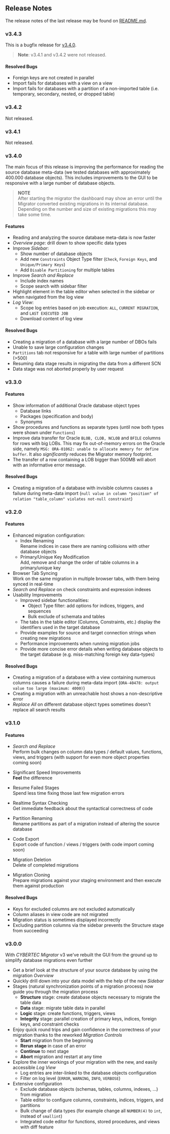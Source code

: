 ## Release Notes

The release notes of the last release may be found on [README.md](README.md#whats-new).

### v3.4.3

This is a bugfix release for [v3.4.0](RELEASE_NOTES.md).

> **Note**: v3.4.1 and v3.4.2 were not released.

#### Resolved Bugs

- Foreign keys are not created in parallel
- Import fails for databases with a view on a view
- Import fails for databases with a partition of a non-imported table (i.e. temporary, secondary, nested, or dropped table)

### v3.4.2

Not released.

### v3.4.1

Not released.

### v3.4.0

The main focus of this release is improving the performance for reading the source database meta-data (we tested databases with approximately 400.000 database objects).
This includes improvements to the GUI to be responsive with a large number of database objects.

> **NOTE**  
> After starting the migrator the dashboard may show an error until the Migrator converted existing migrations in its internal database.
> Depending on the number and size of existing migrations this may take some time.

#### Features

- Reading and analyzing the source database meta-data is now faster
- *Overview page*: drill down to show specific data types
- Improve *Sidebar*:
    - Show number of database objects
    - Add new `Constraints` Object Type filter (`Check`, `Foreign Keys`, and `Unique/Primary Keys`)
    - Add `Disable Partitioning` for multiple tables
- Improve *Search and Replace*
    - Include index names
    - Scope search with sidebar filter
- Highlight element in the table editor when selected in the sidebar or when navigated from the log view
- *Log View*:
    - Scope log entries based on job execution: `ALL`, `CURRENT MIGRATION`, and `LAST EXECUTED JOB`
    - Download content of log view

#### Resolved Bugs

- Creating a migration of a database with a large number of DBOs fails
- Unable to save large configuration changes
- `Partitions` tab not responsive for a table with large number of partitions (>500)
- Resuming data stage results in migrating the data from a different SCN
- Data stage was not aborted properly by user request


### v3.3.0

#### Features

  - Show information of additional Oracle database object types
    - Database links
    - Packages (specification and body)
    - Synonyms
  - Show procedures and functions as separate types (until now both types were shown under `Functions`)
  - Improve data transfer for Oracle `BLOB, CLOB, NCLOB` and `BFILE` columns for rows with big LOBs.
    This may fix out-of-memory errors on the Oracle side, namely `MSG: ORA-01062: unable to allocate memory for define buffer`.
    It also _significantly_ reduces the Migrator memory footprint.
  - The transfer of a row containing a LOB bigger than 500MB will abort with an informative error message.

#### Resolved Bugs

  - Creating a migration of a database with invisible columns causes a failure during meta-data import
    (`null value in column "position" of relation "table_column" violates not-null constraint`)


### v3.2.0

#### Features

- Enhanced migration configuration:
  - Index Renaming  
    Rename indices in case there are naming collisions with other database objects
  - Primary/Unique Key Modification  
    Add, remove and change the order of table columns in a primary/unique key
- Browser Tab Syncing  
  Work on the same migration in multiple browser tabs, with them being synced in real-time
- *Search and Replace* on check constraints and expression indexes
- Usability Improvements
  - Improved sidebar functionalities:
      - Object Type filter: add options for indices, triggers, and sequences
      - Bulk exclude of schemata and tables
  - The tabs in the table editor (Columns, Constraints, etc.) display the identifiers used in the target database
  - Provide examples for source and target connection strings when creating new migrations
  - Performance improvements when running migration jobs
  - Provide more concise error details when writing database objects to the target database (e.g. miss-matching foreign key data-types)

#### Resolved Bugs

  - Creating a migration of a database with a view containing numerous columns causes a failure during meta-data import (`ORA-40478: output value too large (maximum: 4000)`)
  - Creating a migration with an unreachable host shows a non-descriptive error
  - *Replace All* on different database object types sometimes doesn't replace all search results


### v3.1.0

#### Features

- *Search and Replace*  
  Perform bulk changes on column data types / default values, functions, views, and triggers (with support for even more object properties coming soon)

- Significant Speed Improvements  
  **Feel** the difference

- Resume Failed Stages  
  Spend less time fixing those last few migration errors

- Realtime Syntax Checking  
  Get immediate feedback about the syntactical correctness of code

- Partition Renaming  
  Rename partitions as part of a migration instead of altering the source database

- Code Export  
  Export code of function / views / triggers (with code import coming soon)

- Migration Deletion  
  Delete of completed migrations

- Migration Cloning  
  Prepare migrations against your staging environment and then execute them against production

#### Resolved Bugs

- Keys for excluded columns are not excluded automatically
- Column aliases in view code are not migrated
- Migration status is sometimes displayed incorrectly
- Excluding partition columns via the sidebar prevents the Structure stage from succeeding


### v3.0.0

With _CYBERTEC Migrator_ v3 we've rebuilt the GUI from the ground up to simplify database migrations even further

  - Get a brief look at the structure of your source database by using the migration _Overview_
  - Quickly drill down into your data model with the help of the new _Sidebar_
  - Stages (natural synchronization points of a migration process) now guide you through the migration process
      - **Structure** stage: create database objects necessary to migrate the table data
      - **Data** stage: migrate table data in parallel
      - **Logic** stage: create functions, triggers, views
      - **Integrity** stage: parallel creation of primary keys, indices, foreign keys, and constraint checks
  - Enjoy quick round trips and gain confidence in the correctness of your migration thanks to the reworked _Migration Controls_
      - **Start** migration from the beginning
      - **Rerun stage** in case of an error
      - **Continue** to next stage
      - **Abort** migration and restart at any time
  - Explore the inner workings of your migration with the new, and easily accessible _Log View_
      - Log entries are inter-linked to the database objects configuration
      - Filter on log level (`ERROR`, `WARNING`, `INFO`, `VERBOSE`)
  - Extensive configuration
      - Exclude database objects (schemas, tables, columns, indexes, ...) from migration
      - Table editor to configure columns, constraints, indices, triggers, and partitions
      - Bulk change of data types (for example change all `NUMBER(4)` to `int`, instead of `smallint`)
      - Integrated code editor for functions, stored procedures, and views with diff feature
